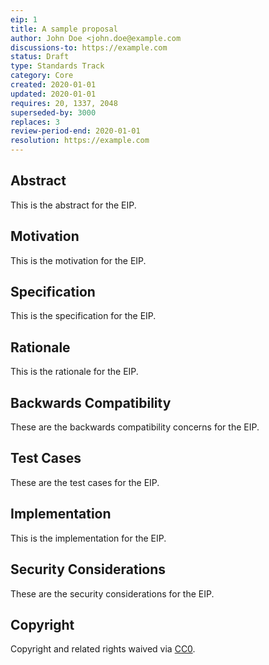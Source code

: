 ```yaml
---
eip: 1
title: A sample proposal
author: John Doe <john.doe@example.com
discussions-to: https://example.com
status: Draft
type: Standards Track
category: Core
created: 2020-01-01
updated: 2020-01-01
requires: 20, 1337, 2048
superseded-by: 3000
replaces: 3
review-period-end: 2020-01-01
resolution: https://example.com
---
```


## Abstract
This is the abstract for the EIP.

## Motivation
This is the motivation for the EIP.

## Specification
This is the specification for the EIP.

## Rationale
This is the rationale for the EIP.

## Backwards Compatibility
These are the backwards compatibility concerns for the EIP.

## Test Cases
These are the test cases for the EIP.

## Implementation
This is the implementation for the EIP.

## Security Considerations
These are the security considerations for the EIP.

## Copyright
Copyright and related rights waived via [CC0](https://creativecommons.org/publicdomain/zero/1.0/).
